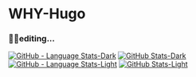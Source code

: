 # WHY-Hugo

### 😶‍🌫️editing...

[![GitHub - Language Stats-Dark](https://github-readme-stats.vercel.app/api/top-langs/?username=WHY-Hugo&layout=compact&langs_count=4&card_width=300&theme=chartreuse-dark#gh-dark-mode-only)](https://github.com/anuraghazra/github-readme-stats#gh-dark-mode-only) [![GitHub Stats-Dark](https://github-readme-stats.vercel.app/api?username=WHY-Hugo&show_icons=true&count_private=true&card_width=300&theme=chartreuse-dark#gh-dark-mode-only)](https://github.com/WHY-Hugo/github-readme-stats#gh-dark-mode-only)
[![GitHub - Language Stats-Light](https://github-readme-stats.vercel.app/api/top-langs/?username=WHY-Hugo&layout=compact&langs_count=4&card_width=300&theme=buefy#gh-light-mode-only)](https://github.com/anuraghazra/github-readme-stats#gh-light-mode-only) [![GitHub Stats-Light](https://github-readme-stats.vercel.app/api?username=WHY-Hugo&show_icons=true&count_private=true&card_width=300&theme=buefy#gh-light-mode-only)](https://github.com/WHY-Hugo/github-readme-stats#gh-light-mode-only)





